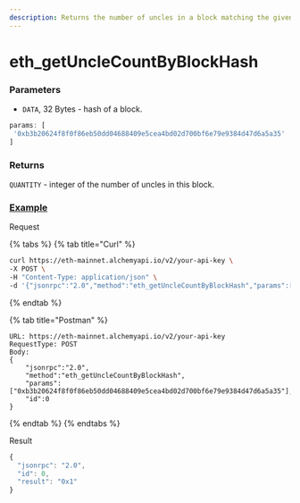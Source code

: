```yaml
---
description: Returns the number of uncles in a block matching the given block hash.
---
```


# eth\_getUncleCountByBlockHash

### Parameters

* `DATA`, 32 Bytes - hash of a block.

```javascript
params: [
 '0xb3b20624f8f0f86eb50dd04688409e5cea4bd02d700bf6e79e9384d47d6a5a35'
]
```

### Returns

`QUANTITY` - integer of the number of uncles in this block.

### [Example](https://composer.alchemyapi.io/?composer\_state=%7B%22network%22%3A0%2C%22methodName%22%3A%22eth\_getUncleCountByBlockHash%22%2C%22paramValues%22%3A%5B%220xb3b20624f8f0f86eb50dd04688409e5cea4bd02d700bf6e79e9384d47d6a5a35%22%5D%7D)

Request

{% tabs %}
{% tab title="Curl" %}
```bash
curl https://eth-mainnet.alchemyapi.io/v2/your-api-key \
-X POST \
-H "Content-Type: application/json" \
-d '{"jsonrpc":"2.0","method":"eth_getUncleCountByBlockHash","params":["0xb3b20624f8f0f86eb50dd04688409e5cea4bd02d700bf6e79e9384d47d6a5a35"],"id":0}'
```
{% endtab %}

{% tab title="Postman" %}
```http
URL: https://eth-mainnet.alchemyapi.io/v2/your-api-key
RequestType: POST
Body: 
{
    "jsonrpc":"2.0",
    "method":"eth_getUncleCountByBlockHash",
    "params":["0xb3b20624f8f0f86eb50dd04688409e5cea4bd02d700bf6e79e9384d47d6a5a35"],
    "id":0
}
```
{% endtab %}
{% endtabs %}

Result

```javascript
{
  "jsonrpc": "2.0",
  "id": 0,
  "result": "0x1"
}
```
